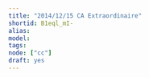 ```yaml
---
title: "2014/12/15 CA Extraordinaire"
shortid: B1eql_mI-
alias:
model:
tags:
node: ["cc"]
draft: yes
---
```

